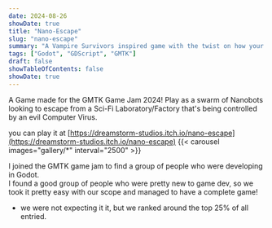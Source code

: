 ```yaml
---
date: 2024-08-26
showDate: true
title: "Nano-Escape"
slug: "nano-escape"
summary: "A Vampire Survivors inspired game with the twist on how your life, ammo, size, speed and the game music are tied together to scale up or down as you try to escape a factory compromised by a computer virus."
tags: ["Godot", "GDScript", "GMTK"]
draft: false
showTableOfContents: false
showDate: true
---
```


A Game made for the GMTK Game Jam 2024!
Play as a swarm of Nanobots looking to escape from a Sci-Fi Laboratory/Factory that's being controlled by an evil Computer Virus.

you can play it at [https://dreamstorm-studios.itch.io/nano-escape](https://dreamstorm-studios.itch.io/nano-escape) 
{{< carousel images="gallery/*" interval="2500" >}}

I joined the GMTK game jam to find a group of people who were developing in Godot.  
I found a good group of people who were pretty new to game dev, so we took it pretty easy with our scope and managed to have a complete game!
- we were not expecting it it, but we ranked around the top 25% of all entried. 

